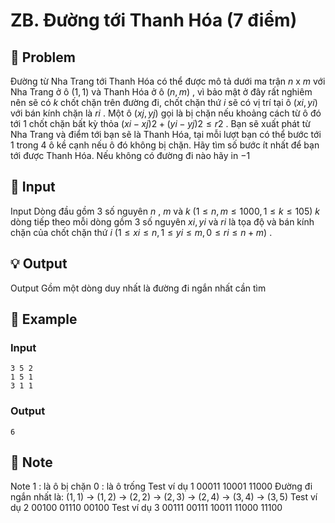 # ZB. Đường tới Thanh Hóa (7 điểm)

## 📖 Problem

Đường từ Nha Trang tới Thanh Hóa có thể được mô tả dưới ma trận
$n$
x
$m$
với Nha Trang ở ô
$(1, 1)$
và Thanh Hóa ở ô
$(n,m)$
, vì bảo mật ở đây rất nghiêm nên sẽ có
$k$
chốt chặn trên đường đi, chốt chặn thứ
$i$
sẽ có vị trí tại ô
$(xi,yi)$
với bán kính chặn là
$ri$
. Một ô
$(xj,yj)$
gọi là bị chặn nếu khoảng cách từ ô đó tới
$1$
chốt chặn bất kỳ thỏa
$(xi-xj)2+ (yi-yj)2≤r2$
.
Bạn sẽ xuất phát từ Nha Trang và điểm tới bạn sẽ là Thanh Hóa, tại mỗi lượt bạn có thể bước tới
$1$
trong
$4$
ô kề cạnh nếu ô đó không bị chặn. Hãy tìm số bước ít nhất để bạn tới được Thanh Hóa. Nếu không có đường đi nào hãy in
$- 1$


## 🧩 Input

Input
Dòng đầu gồm
$3$
số nguyên
$n$
,
$m$
và
$k$
$(1 ≤n,m≤ 1000, 1 ≤k≤ 105)$
$k$
dòng tiếp theo mỗi dòng gồm
$3$
số nguyên
$xi,yi$
và
$ri$
là tọa độ và bán kính chặn của chốt chặn thứ
$i$
$(1 ≤xi≤n, 1 ≤yi≤m, 0 ≤ri≤n+m)$
.


## 💡 Output

Output
Gồm một dòng duy nhất là đường đi ngắn nhất cần tìm


## 🧠 Example

### Input

```text
3 5 2
1 5 1
3 1 1
```

### Output

```text
6
```



## 📝 Note

Note
$1$
: là ô bị chặn
$0$
: là ô trống
Test ví dụ
$1$
$00011$
$10001$
$11000$
Đường đi ngắn nhất là:
$(1, 1)$
->
$(1, 2)$
->
$(2, 2)$
->
$(2, 3)$
->
$(2, 4)$
->
$(3, 4)$
->
$(3, 5)$
Test ví dụ
$2$
$00100$
$01110$
$00100$
Test ví dụ
$3$
$00111$
$00111$
$10011$
$11000$
$11100$

